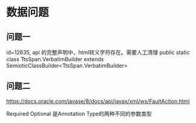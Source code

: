 # 数据问题
## 问题一
id=12635,
api 的完整声明中，html转义字符存在。需要人工清理
public static class TtsSpan.VerbatimBuilder extends SemioticClassBuilder&lt;TtsSpan.VerbatimBuilder&gt;

## 问题二
https://docs.oracle.com/javase/8/docs/api/javax/xml/ws/FaultAction.html

Required
Optional
是Annotation Type的两种不同的参数类型